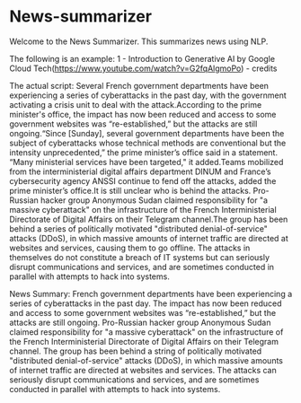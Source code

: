 # News-summarizer

Welcome to the News Summarizer. This summarizes news using NLP.

The following is an example:
1 - Introduction to Generative AI by Google Cloud Tech(https://www.youtube.com/watch?v=G2fqAlgmoPo) - credits

The actual script:
Several French government departments have been experiencing a series of cyberattacks in the past day, with the government activating a crisis unit to deal with the attack.According to the prime minister's office, the impact has now been reduced and access to some government websites was “re-established,” but the attacks are still ongoing.“Since [Sunday], several government departments have been the subject of cyberattacks whose technical methods are conventional but the intensity unprecedented,” the prime minister’s office 
said in a statement. “Many ministerial services have been targeted," it added.Teams mobilized from the interministerial digital affairs department DINUM and France’s cybersecurity agency ANSSI continue to fend off the attacks, added the prime minister’s office.It is still unclear who is behind the attacks. Pro-Russian hacker group Anonymous Sudan claimed responsibility for "a massive cyberattack" on the infrastructure of the French Interministerial Directorate of Digital Affairs on their Telegram channel.The group has been behind a series of politically motivated "distributed denial-of-service" attacks (DDoS), in which massive amounts of internet traffic are directed at websites and services, causing them to go offline. The attacks in themselves do not constitute a breach of IT systems but can seriously disrupt communications and services, and are sometimes conducted in parallel with attempts to hack into systems.

News Summary:
French government departments have been experiencing a series of cyberattacks in the past day. The impact has now been reduced and access to some government websites was “re-established,” but the attacks are still ongoing. Pro-Russian hacker group Anonymous Sudan claimed responsibility for "a massive cyberattack" on the infrastructure of the French Interministerial Directorate of Digital Affairs on their Telegram channel. The group has been behind a string of politically motivated "distributed denial-of-service" attacks (DDoS), in which massive amounts of internet traffic are directed at websites and services. The attacks can seriously disrupt communications and services, and are sometimes conducted in parallel with attempts to hack into systems.